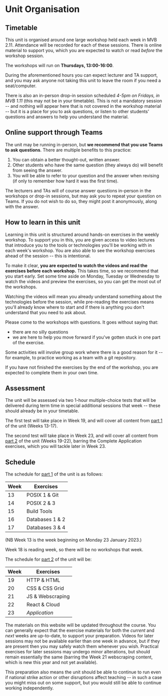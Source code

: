 # Unit Organisation

## Timetable

This unit is organised around one large workshop held each week in MVB 2.11.
Attendance will be recorded for each of these sessions. There is online material
to support you, which you are expected to watch or read _before_ the workshop
session.

The workshops will run on **Thursdays, 13:00-16:00**.

During the aforementioned hours you can expect lecturer and TA support, and you
may ask anyone not taking this unit to leave the room if you need a
seat/computer.

There is also an in-person drop-in session scheduled _4-5pm on Fridays, in MVB
1.11_ (this may not be in your timetable). This is not a mandatory session --
and nothing will appear here that is not covered in the workshop material -- but
it is a place for you to ask questions, or listen to other students' questions
and answers to help you understand the material.


## Online support through Teams

The unit may be running in-person, but **we recommend that you use Teams to ask
questions**. There are multiple benefits to this practice:

1. You can obtain a better thought-out, written answer.
2. Other students who have the same question (they always do) will benefit from seeing the answer.
3. You will be able to refer to your question and the answer when revising (if only to remember how hard it was the first time).

The lecturers and TAs will of course answer questions in-person in the workshops
or drop-in sessions, but may ask you to repeat your question on Teams. If you do
not wish to do so, they might post it anonymously, along with the answer.


## How to learn in this unit

Learning in this unit is structured around hands-on exercises in the weekly
workshop. To support you in this, you are given access to video lectures that
introduce you to the tools or technologies you'll be working with in each week's
workshop. You are also able to see the workshop exercises ahead of the session
-- this is intentional.  

To make it clear, **you are expected to watch the videos and read the exercises
before each workshop.** This takes time, so we recommend that you start early.
Set some time aside on Monday, Tuesday or Wednesday to watch the videos and
preview the exercises, so you can get the most out of the workshops.

Watching the videos will mean you already understand something about the
technologies before the session, while pre-reading the exercises means you'll
already know where to start and if there is anything you don't understand that
you need to ask about.

Please come to the workshops with questions. It goes without saying that:
* there are no silly questions
* we are here to help you move forward if you've gotten stuck in one part of the
  exercise.

Some activities will involve group work where there is a good reason for it --
for example, to practice working as a team with a git repository.  

If you have not finished the exercises by the end of the workshop, you are
expected to complete them in your own time.

## Assessment

The unit will be assessed via two 1-hour multiple-choice tests that will be
delivered during term time in special additional sessions that week -- these
should already be in your timetable.

The first test will take place in Week 19, and will cover all content from [part
1](exercises/part1) of the unit (Weeks 13-17).

The second test will take place in Week 23, and will cover all content from
[part 2](exercises/part2) of the unit (Weeks 19-22), barring the Complete
Application exercises, which you will tackle later in Week 23.


## Schedule

The schedule for [part 1](exercises/part1) of the unit is as follows:

| Week | Exercises          |
|------|--------------------|
| 13   | POSIX 1 & Git      |
| 14   | POSIX 2 & 3        |
| 15   | Build Tools        |
| 16   | Databases 1 & 2    |
| 17   | Databases 3 & 4    | 

(NB Week 13 is the week beginning on Monday 23 January 2023.)

Week 18 is reading week, so there will be no workshops that week.

The schedule for [part 2](exercises/part2) of the unit will be:

| Week | Exercises          |
|------|--------------------|
| 19   | HTTP & HTML        |
| 20   | CSS & CSS Grid     |
| 21   | JS & Webscraping   |
| 22   | React & Cloud      |
| 23   | _Application_      | 

The materials on this website will be updated throughout the course. You can
generally expect that the exercise materials for both the _current_ and _next_
weeks are up-to-date, to support your preparation. Videos for later sessions may
not be available earlier than one week in advance, but if they are present then
you may safely watch them whenever you wish. Practical exercises for later sessions 
may undergo minor alterations, but should remain essentially the same (barring
the Week 21 webscraping content, which is new this year and not yet available).

This preparation also means the unit should be able to continue to run even if
national strike action or other disruptions affect teaching -- in such a case you
might miss out on some support, but you would still be able to continue working
independently.
